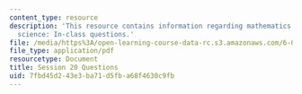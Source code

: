 ```yaml
---
content_type: resource
description: 'This resource contains information regarding mathematics for computer
  science: In-class questions.'
file: /media/https%3A/open-learning-course-data-rc.s3.amazonaws.com/6-042j-mathematics-for-computer-science-spring-2015/7fbd45d243e3ba71d5fba68f4630c9fb_MIT6_042JS15_cp20.pdf
file_type: application/pdf
resourcetype: Document
title: Session 20 Questions
uid: 7fbd45d2-43e3-ba71-d5fb-a68f4630c9fb
---
```

